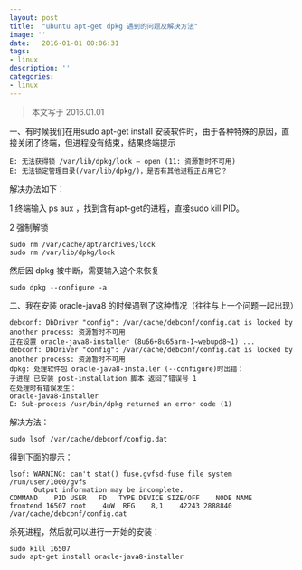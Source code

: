 ```yaml
---
layout: post
title:  "ubuntu apt-get dpkg 遇到的问题及解决方法"
image: ''
date:   2016-01-01 00:06:31
tags:
- linux
description: ''
categories:
- linux
---
```



> 本文写于 2016.01.01

一、有时候我们在用sudo apt-get install 安装软件时，由于各种特殊的原因，直接关闭了终端，但进程没有结束，结果终端提示
```
E: 无法获得锁 /var/lib/dpkg/lock – open (11: 资源暂时不可用)
E: 无法锁定管理目录(/var/lib/dpkg/)，是否有其他进程正占用它？
```
解决办法如下：

1 终端输入 ps aux ，找到含有apt-get的进程，直接sudo kill PID。

2 强制解锁

```
sudo rm /var/cache/apt/archives/lock
sudo rm /var/lib/dpkg/lock
```
然后因 dpkg 被中断，需要输入这个来恢复
```
sudo dpkg --configure -a
```

二、我在安装 oracle-java8 的时候遇到了这种情况（往往与上一个问题一起出现）
```
debconf: DbDriver "config": /var/cache/debconf/config.dat is locked by another process: 资源暂时不可用
正在设置 oracle-java8-installer (8u66+8u65arm-1~webupd8~1) ...
debconf: DbDriver "config": /var/cache/debconf/config.dat is locked by another process: 资源暂时不可用
dpkg: 处理软件包 oracle-java8-installer (--configure)时出错：
子进程 已安装 post-installation 脚本 返回了错误号 1
在处理时有错误发生：
oracle-java8-installer
E: Sub-process /usr/bin/dpkg returned an error code (1)
```

解决方法：
```
sudo lsof /var/cache/debconf/config.dat
```
得到下面的提示：
```
lsof: WARNING: can't stat() fuse.gvfsd-fuse file system /run/user/1000/gvfs
      Output information may be incomplete.
COMMAND    PID USER   FD   TYPE DEVICE SIZE/OFF    NODE NAME
frontend 16507 root    4uW  REG    8,1    42243 2888840 /var/cache/debconf/config.dat
```
杀死进程，然后就可以进行一开始的安装：
```
sudo kill 16507
sudo apt-get install oracle-java8-installer
```
